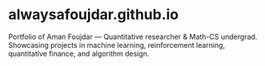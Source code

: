 # alwaysafoujdar.github.io
Portfolio of Aman Foujdar — Quantitative researcher &amp; Math-CS undergrad. Showcasing projects in machine learning, reinforcement learning, quantitative finance, and algorithm design.
